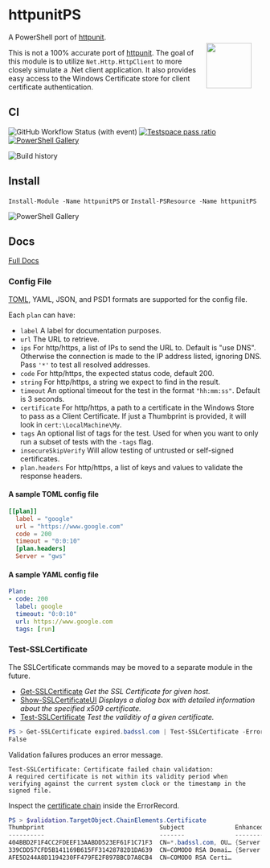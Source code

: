 # httpunitPS

<img src="httpunitps_small.png" style="float:right;width:90px;height:90px;padding:20px"/>

A PowerShell port of [httpunit](https://github.com/StackExchange/httpunit).

This is not a 100% accurate port of [httpunit](https://github.com/StackExchange/httpunit).
The goal of this module is to utilize `Net.Http.HttpClient` to more closely simulate a .Net client application.
It also provides easy access to the Windows Certificate store for client certificate authentication.

## CI

![GitHub Workflow Status (with event)](https://img.shields.io/github/actions/workflow/status/cdhunt/httpunitps/powershell.yml?style=flat&logo=github)
[![Testspace pass ratio](https://img.shields.io/testspace/pass-ratio/cdhunt/cdhunt%3AhttpunitPS/main)](https://cdhunt.testspace.com/projects/67973/spaces)
[![PowerShell Gallery](https://img.shields.io/powershellgallery/v/httpunitps.svg?color=%235391FE&label=PowerShellGallery&logo=powershell&style=flat)](https://www.powershellgallery.com/packages/httpunitPS)

![Build history](https://buildstats.info/github/chart/cdhunt/httpunitPS?branch=main)


## Install

`Install-Module -Name httpunitPS` or `Install-PSResource -Name httpunitPS`

![PowerShell Gallery](https://img.shields.io/powershellgallery/dt/httpunitps?color=%235391FE&style=flat)

## Docs

[Full Docs](docs)

### Config File

[TOML](https://github.com/toml-lang/toml), YAML, JSON, and PSD1 formats are supported for the config file.

Each `plan` can have:

- `label` A label for documentation purposes.
- `url` The URL to retrieve.
- `ips` For http/https, a list of IPs to send the URL to. Default is "use DNS". Otherwise the connection is made to the IP address listed, ignoring DNS. Pass `'*'` to test all resolved addresses.
- `code` For http/https, the expected status code, default 200.
- `string` For http/https, a string we expect to find in the result.
- `timeout` An optional timeout for the test in the format `"hh:mm:ss"`. Default is 3 seconds.
- `certificate` For http/https, a path to a certificate in the Windows Store to pass as a Client Certificate. If just a Thumbprint is provided, it will look in `cert:\LocalMachine\My`.
- `tags` An optional list of tags for the test. Used for when you want to only run a subset of tests with the `-tags` flag.
- `insecureSkipVerify` Will allow testing of untrusted or self-signed certificates.
- `plan.headers` For http/https, a list of keys and values to validate the response headers.

#### A sample TOML config file

```toml
[[plan]]
  label = "google"
  url = "https://www.google.com"
  code = 200
  timeout = "0:0:10"
  [plan.headers]
  Server = "gws"
```

#### A sample YAML config file

```yaml
Plan:
- code: 200
  label: google
  timeout: "0:0:10"
  url: https://www.google.com
  tags: [run]
```

### Test-SSLCertificate

The SSLCertificate commands may be moved to a separate module in the future.

- [Get-SSLCertificate](docs/Get-SSLCertificate.md) _Get the SSL Certificate for given host._
- [Show-SSLCertificateUI](docs/Show-SSLCertificateUI.md) _Displays a dialog box with detailed information about the specified x509 certificate._
- [Test-SSLCertificate](docs/Test-SSLCertificate.md) _Test the validitiy of a given certificate._

```powershell
PS > Get-SSLCertificate expired.badssl.com | Test-SSLCertificate -ErrorVariable validation
False
```

Validation failures produces an error message.

```text
Test-SSLCertificate: Certificate failed chain validation:
A required certificate is not within its validity period when verifying against the current system clock or the timestamp in the signed file.
```

Inspect the [certificate chain](https://learn.microsoft.com/en-us/dotnet/api/system.security.cryptography.x509certificates.x509chain) inside the ErrorRecord.

```powershell
PS > $validation.TargetObject.ChainElements.Certificate
Thumbprint                                Subject              EnhancedKeyUsageList
----------                                -------              --------------------
404BBD2F1F4CC2FDEEF13AABDD523EF61F1C71F3  CN=*.badssl.com, OU… {Server Authentication, Client Authentication}
339CDD57CFD5B141169B615FF31428782D1DA639  CN=COMODO RSA Domai… {Server Authentication, Client Authentication}
AFE5D244A8D1194230FF479FE2F897BBCD7A8CB4  CN=COMODO RSA Certi…
```
